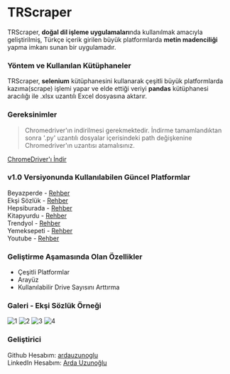 # TRScraper

  TRScraper, **doğal dil işleme uygulamaları**nda kullanılmak amacıyla geliştirilmiş, Türkçe içerik girilen büyük platformlarda **metin madenciliği** yapma imkanı sunan bir uygulamadır.
  
### Yöntem ve Kullanılan Kütüphaneler

  TRScraper, **selenium** kütüphanesini kullanarak çeşitli büyük platformlarda kazıma(scrape) işlemi yapar ve elde ettiği veriyi **pandas** kütüphanesi aracılığı ile .xlsx uzantılı Excel dosyasına aktarır.
  
### Gereksinimler

> Chromedriver'ın indirilmesi gerekmektedir. İndirme tamamlandıktan sonra '.py' uzantılı dosyalar içerisindeki path değişkenine Chromedriver'ın uzantısı atamalısınız. <br>

[ChromeDriver'ı İndir](https://chromedriver.storage.googleapis.com/index.html?path=84.0.4147.30/)

### v1.0 Versiyonunda Kullanılabilen Güncel Platformlar

Beyazperde - [Rehber](https://youtu.be/DjEZiUGOnAo) <br>
Ekşi Sözlük - [Rehber](https://youtu.be/4UbBPghlB_g) <br>
Hepsiburada - [Rehber](https://youtu.be/brK3WOe02J8) <br>
Kitapyurdu - [Rehber](https://youtu.be/GE3UVOD35is) <br>
Trendyol - [Rehber](https://youtu.be/pbbj2BadN7Y) <br>
Yemeksepeti - [Rehber](https://youtu.be/dDTxDzO2TTg) <br>
Youtube - [Rehber](https://youtu.be/NnSaqihGqq8) <br>

### Geliştirme Aşamasında Olan Özellikler

- Çeşitli Platformlar <br>
- Arayüz <br>
- Kullanılabilir Drive Sayısını Arttırma <br>

### Galeri - Ekşi Sözlük Örneği

![1](https://user-images.githubusercontent.com/48959682/102391426-c11f1600-3fe6-11eb-9557-e693184c38e7.png)
![2](https://user-images.githubusercontent.com/48959682/102391595-fcb9e000-3fe6-11eb-910d-c440e042a12c.png)
![3](https://user-images.githubusercontent.com/48959682/102391626-05aab180-3fe7-11eb-906f-de8a3cd7f41a.png)
![4](https://user-images.githubusercontent.com/48959682/102688999-f0fb3300-420b-11eb-806c-639581ed361d.png)

### Geliştirici

Github Hesabım: [ardauzunoglu](https://github.com/ardauzunoglu) <br>
LinkedIn Hesabım: [Arda Uzunoğlu](https://www.linkedin.com/in/arda-uzunoğlu/) <br>
